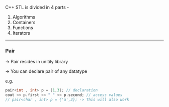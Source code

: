C++ STL is divided in 4 parts -
1. Algorithms
2. Containers
3. Functions
4. Iterators

---
### **Pair**

-> Pair resides in unitily library

-> You can declare pair of any datatype

e.g. 

``` c++
pair<int , int> p = {1,3}; // declaration
cout << p.first << " " << p.second; // access values
// pair<char , int> p = {'a',3}; -> This will also work
```
